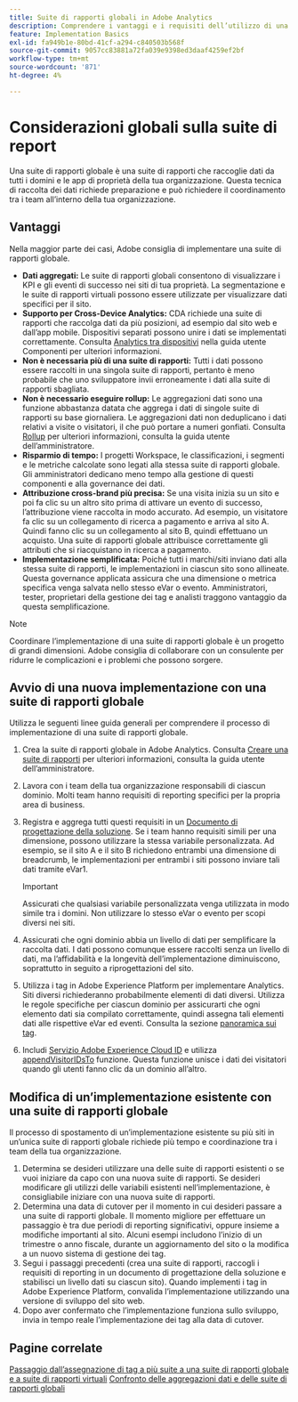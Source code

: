 ```yaml
---
title: Suite di rapporti globali in Adobe Analytics
description: Comprendere i vantaggi e i requisiti dell’utilizzo di una suite di rapporti globale.
feature: Implementation Basics
exl-id: fa949b1e-80bd-41cf-a294-c840503b568f
source-git-commit: 9057cc83881a72fa039e9398ed3daaf4259ef2bf
workflow-type: tm+mt
source-wordcount: '871'
ht-degree: 4%

---
```


# Considerazioni globali sulla suite di report

Una suite di rapporti globale è una suite di rapporti che raccoglie dati da tutti i domini e le app di proprietà della tua organizzazione. Questa tecnica di raccolta dei dati richiede preparazione e può richiedere il coordinamento tra i team all’interno della tua organizzazione.

## Vantaggi

Nella maggior parte dei casi, Adobe consiglia di implementare una suite di rapporti globale.

* **Dati aggregati:** Le suite di rapporti globali consentono di visualizzare i KPI e gli eventi di successo nei siti di tua proprietà. La segmentazione e le suite di rapporti virtuali possono essere utilizzate per visualizzare dati specifici per il sito.
* **Supporto per Cross-Device Analytics:** CDA richiede una suite di rapporti che raccolga dati da più posizioni, ad esempio dal sito web e dall’app mobile. Dispositivi separati possono unire i dati se implementati correttamente. Consulta [Analytics tra dispositivi](../../components/cda/overview.md) nella guida utente Componenti per ulteriori informazioni.
* **Non è necessaria più di una suite di rapporti:** Tutti i dati possono essere raccolti in una singola suite di rapporti, pertanto è meno probabile che uno sviluppatore invii erroneamente i dati alla suite di rapporti sbagliata.
* **Non è necessario eseguire rollup:** Le aggregazioni dati sono una funzione abbastanza datata che aggrega i dati di singole suite di rapporti su base giornaliera. Le aggregazioni dati non deduplicano i dati relativi a visite o visitatori, il che può portare a numeri gonfiati. Consulta [Rollup](../../admin/admin/c-manage-report-suites/rollup-report-suite.md) per ulteriori informazioni, consulta la guida utente dell’amministratore.
* **Risparmio di tempo:** I progetti Workspace, le classificazioni, i segmenti e le metriche calcolate sono legati alla stessa suite di rapporti globale. Gli amministratori dedicano meno tempo alla gestione di questi componenti e alla governance dei dati.
* **Attribuzione cross-brand più precisa:** Se una visita inizia su un sito e poi fa clic su un altro sito prima di attivare un evento di successo, l’attribuzione viene raccolta in modo accurato. Ad esempio, un visitatore fa clic su un collegamento di ricerca a pagamento e arriva al sito A. Quindi fanno clic su un collegamento al sito B, quindi effettuano un acquisto. Una suite di rapporti globale attribuisce correttamente gli attributi che si riacquistano in ricerca a pagamento.
* **Implementazione semplificata:** Poiché tutti i marchi/siti inviano dati alla stessa suite di rapporti, le implementazioni in ciascun sito sono allineate. Questa governance applicata assicura che una dimensione o metrica specifica venga salvata nello stesso eVar o evento. Amministratori, tester, proprietari della gestione dei tag e analisti traggono vantaggio da questa semplificazione.

>[!NOTE]
>
>Coordinare l’implementazione di una suite di rapporti globale è un progetto di grandi dimensioni. Adobe consiglia di collaborare con un consulente per ridurre le complicazioni e i problemi che possono sorgere.

## Avvio di una nuova implementazione con una suite di rapporti globale

Utilizza le seguenti linee guida generali per comprendere il processo di implementazione di una suite di rapporti globale.

1. Crea la suite di rapporti globale in Adobe Analytics. Consulta [Creare una suite di rapporti](/help/admin/admin/c-manage-report-suites/c-new-report-suite/t-create-a-report-suite.md) per ulteriori informazioni, consulta la guida utente dell’amministratore.
1. Lavora con i team della tua organizzazione responsabili di ciascun dominio. Molti team hanno requisiti di reporting specifici per la propria area di business.
1. Registra e aggrega tutti questi requisiti in un [Documento di progettazione della soluzione](solution-design.md). Se i team hanno requisiti simili per una dimensione, possono utilizzare la stessa variabile personalizzata. Ad esempio, se il sito A e il sito B richiedono entrambi una dimensione di breadcrumb, le implementazioni per entrambi i siti possono inviare tali dati tramite eVar1.

   >[!IMPORTANT]
   >
   >Assicurati che qualsiasi variabile personalizzata venga utilizzata in modo simile tra i domini. Non utilizzare lo stesso eVar o evento per scopi diversi nei siti.
1. Assicurati che ogni dominio abbia un livello di dati per semplificare la raccolta dati. I dati possono comunque essere raccolti senza un livello di dati, ma l’affidabilità e la longevità dell’implementazione diminuiscono, soprattutto in seguito a riprogettazioni del sito.
1. Utilizza i tag in Adobe Experience Platform per implementare Analytics. Siti diversi richiederanno probabilmente elementi di dati diversi. Utilizza le regole specifiche per ciascun dominio per assicurarti che ogni elemento dati sia compilato correttamente, quindi assegna tali elementi dati alle rispettive eVar ed eventi. Consulta la sezione [panoramica sui tag](https://experienceleague.adobe.com/docs/experience-platform/tags/home.html?lang=it).
1. Includi [Servizio Adobe Experience Cloud ID](https://experienceleague.adobe.com/docs/id-service/using/home.html?lang=it) e utilizza [appendVisitorIDsTo](https://experienceleague.adobe.com/docs/id-service/using/id-service-api/methods/appendvisitorid.html?lang=it) funzione. Questa funzione unisce i dati dei visitatori quando gli utenti fanno clic da un dominio all’altro.

## Modifica di un’implementazione esistente con una suite di rapporti globale

Il processo di spostamento di un’implementazione esistente su più siti in un’unica suite di rapporti globale richiede più tempo e coordinazione tra i team della tua organizzazione.

1. Determina se desideri utilizzare una delle suite di rapporti esistenti o se vuoi iniziare da capo con una nuova suite di rapporti. Se desideri modificare gli utilizzi delle variabili esistenti nell’implementazione, è consigliabile iniziare con una nuova suite di rapporti.
2. Determina una data di cutover per il momento in cui desideri passare a una suite di rapporti globale. Il momento migliore per effettuare un passaggio è tra due periodi di reporting significativi, oppure insieme a modifiche importanti al sito. Alcuni esempi includono l’inizio di un trimestre o anno fiscale, durante un aggiornamento del sito o la modifica a un nuovo sistema di gestione dei tag.
3. Segui i passaggi precedenti (crea una suite di rapporti, raccogli i requisiti di reporting in un documento di progettazione della soluzione e stabilisci un livello dati su ciascun sito). Quando implementi i tag in Adobe Experience Platform, convalida l’implementazione utilizzando una versione di sviluppo del sito web.
4. Dopo aver confermato che l’implementazione funziona sullo sviluppo, invia in tempo reale l’implementazione dei tag alla data di cutover.

## Pagine correlate

[Passaggio dall’assegnazione di tag a più suite a una suite di rapporti globale e a suite di rapporti virtuali](../../components/vrs/vrs-considerations.md)
[Confronto delle aggregazioni dati e delle suite di rapporti globali](../../admin/admin/c-manage-report-suites/rollup-report-suite.md)
